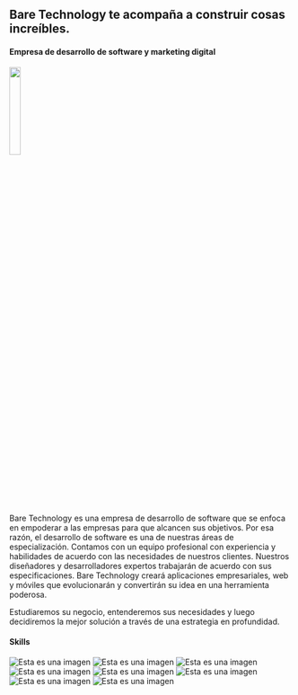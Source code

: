 ## Bare Technology te acompaña a construir cosas increíbles.

#### Empresa de desarrollo de software y marketing digital
<img src="https://user-images.githubusercontent.com/101151233/157137470-2abc4449-86fb-493e-9d88-113b1aa88a8e.jpg" width="20%">

Bare Technology es una empresa de desarrollo de software que se enfoca en empoderar a las empresas para que alcancen sus objetivos. Por esa razón, el desarrollo de software es una
de nuestras áreas de especialización. Contamos con un equipo profesional con experiencia y habilidades de acuerdo con las necesidades de nuestros clientes.
Nuestros diseñadores y desarrolladores expertos trabajarán de acuerdo con sus especificaciones. Bare Technology creará aplicaciones empresariales, web y móviles que
evolucionarán y convertirán su idea en una herramienta poderosa.

Estudiaremos su negocio, entenderemos sus necesidades y luego decidiremos la mejor solución a través de una estrategia en profundidad.


#### Skills

![Esta es una imagen](https://img.shields.io/badge/-HTTPS-yellow) ![Esta es una imagen](https://img.shields.io/badge/-CSS-yellow) ![Esta es una imagen](https://img.shields.io/badge/-JavaScript-yellow) ![Esta es una imagen](https://img.shields.io/badge/-IOS-yellow) ![Esta es una imagen](https://img.shields.io/badge/-Android-yellow) ![Esta es una imagen](https://img.shields.io/badge/-Bootstrap-yellow) ![Esta es una imagen](https://img.shields.io/badge/-JQuery-yellow) ![Esta es una imagen](https://img.shields.io/badge/-Python-yellow)



<!---
baretechnology/baretechnology is a ✨ special ✨ repository because its `README.md` (this file) appears on your GitHub profile.
You can click the Preview link to take a look at your changes.
--->
